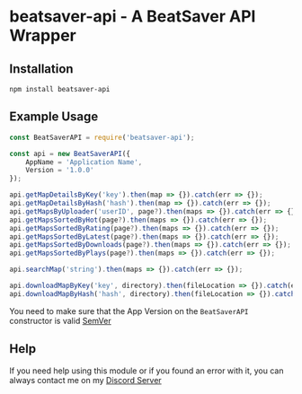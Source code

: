 # beatsaver-api - A BeatSaver API Wrapper

## Installation

```sh-session
npm install beatsaver-api
```

## Example Usage

```js
const BeatSaverAPI = require('beatsaver-api');

const api = new BeatSaverAPI({
    AppName = 'Application Name',
    Version = '1.0.0'
});

api.getMapDetailsByKey('key').then(map => {}).catch(err => {});
api.getMapDetailsByHash('hash').then(map => {}).catch(err => {});
api.getMapsByUploader('userID', page?).then(maps => {}).catch(err => {});
api.getMapsSortedByHot(page?).then(maps => {}).catch(err => {});
api.getMapsSortedByRating(page?).then(maps => {}).catch(err => {});
api.getMapsSortedByLatest(page?).then(maps => {}).catch(err => {});
api.getMapsSortedByDownloads(page?).then(maps => {}).catch(err => {});
api.getMapsSortedByPlays(page?).then(maps => {}).catch(err => {});

api.searchMap('string').then(maps => {}).catch(err => {});

api.downloadMapByKey('key', directory).then(fileLocation => {}).catch(err => {});
api.downloadMapByHash('hash', directory).then(fileLocation => {}).catch(err => {});
```

You need to make sure that the App Version on the `BeatSaverAPI` constructor is valid [SemVer](https://semver.org/)

## Help

If you need help using this module or if you found an error with it, you can always contact me on my [Discord Server](https://discord.gg/qjKhqA3)
